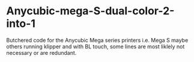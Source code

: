 # Anycubic-mega-S-dual-color-2-into-1

Butchered code for the Anycubic Mega series printers i.e. Mega S maybe others running klipper and with BL touch, some lines are most liklely not necessary or are redundant. 
